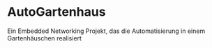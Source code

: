 # AutoGartenhaus
Ein Embedded Networking Projekt, das die Automatisierung in einem Gartenhäuschen realisiert
